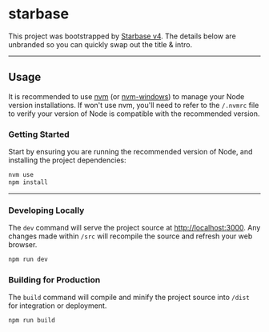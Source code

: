 # starbase

This project was bootstrapped by [Starbase v4](https://github.com/bstaruk/starbase). The details below are unbranded so you can quickly swap out the title & intro.

---

## Usage

It is recommended to use [nvm](https://github.com/nvm-sh/nvm) (or [nvm-windows](https://github.com/coreybutler/nvm-windows)) to manage your Node version installations. If won't use nvm, you'll need to refer to the `/.nvmrc` file to verify your version of Node is compatible with the recommended version.

### Getting Started

Start by ensuring you are running the recommended version of Node, and installing the project dependencies:

```bash
nvm use
npm install
```

---

### Developing Locally

The `dev` command will serve the project source at [http://localhost:3000](http://localhost:3000). Any changes made within `/src` will recompile the source and refresh your web browser.

```bash
npm run dev
```

### Building for Production

The `build` command will compile and minify the project source into `/dist` for integration or deployment.

```bash
npm run build
```
